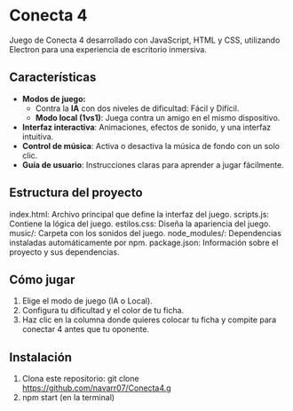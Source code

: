 # Conecta 4

Juego de Conecta 4 desarrollado con JavaScript, HTML y CSS, utilizando Electron para una experiencia de escritorio inmersiva.

## Características
- **Modos de juego:**
  - Contra la **IA** con dos niveles de dificultad: Fácil y Difícil.
  - **Modo local (1vs1)**: Juega contra un amigo en el mismo dispositivo.
- **Interfaz interactiva**: Animaciones, efectos de sonido, y una interfaz intuitiva.
- **Control de música**: Activa o desactiva la música de fondo con un solo clic.
- **Guía de usuario**: Instrucciones claras para aprender a jugar fácilmente.

## Estructura del proyecto
index.html: Archivo principal que define la interfaz del juego.
scripts.js: Contiene la lógica del juego.
estilos.css: Diseña la apariencia del juego.
music/: Carpeta con los sonidos del juego.
node_modules/: Dependencias instaladas automáticamente por npm.
package.json: Información sobre el proyecto y sus dependencias.

## Cómo jugar
1. Elige el modo de juego (IA o Local).
2. Configura tu dificultad y el color de tu ficha.
3. Haz clic en la columna donde quieres colocar tu ficha y compite para conectar 4 antes que tu oponente.

## Instalación
1. Clona este repositorio:
   git clone https://github.com/navarr07/Conecta4.g
2. npm start (en la terminal)

